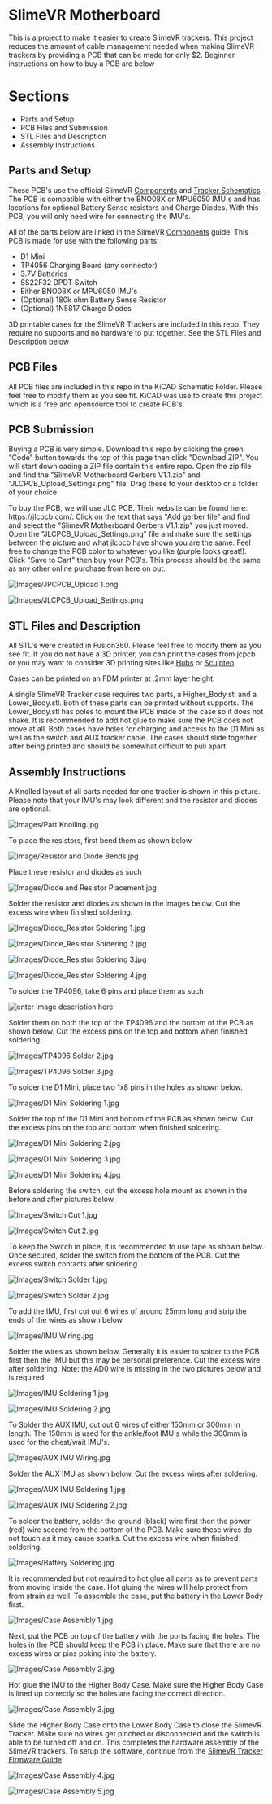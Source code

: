 ﻿# SlimeVR Motherboard

This is a project to make it easier to create SlimeVR trackers. This project reduces the amount of cable management needed when making SlimeVR trackers by providing a PCB that can be made for only $2. Beginner instructions on how to buy a PCB are below

# Sections

 - Parts and Setup
 - PCB Files and Submission
 - STL Files and Description
 - Assembly Instructions

## Parts and Setup

These PCB's use the official SlimeVR [Components](https://docs.slimevr.dev/diy/components-guide.html) and [Tracker Schematics](https://docs.slimevr.dev/diy/tracker-schematics.html). The PCB is compatible with either the BNO08X or MPU6050 IMU's and has locations for optional Battery Sense resistors and Charge Diodes. With this PCB, you will only need wire for connecting the IMU's. 

All of the parts below are linked in the SlimeVR [Components](https://docs.slimevr.dev/diy/components-guide.html) guide.
This PCB is made for use with the following parts:

 - D1 Mini
 - TP4056 Charging Board (any connector)
 - 3.7V Batteries
 - SS22F32 DPDT Switch
 - Either BNO08X or MPU6050 IMU's
 - (Optional) 180k ohm Battery Sense Resistor
 - (Optional) 1N5817 Charge Diodes

3D printable cases for the SlimeVR Trackers are included in this repo. They require no supports and no hardware to put together. See the STL Files and Description below

## PCB Files

All PCB files are included in this repo in the KiCAD Schematic Folder. Please feel free to modify them as you see fit. KiCAD was use to create this project which is a free and opensource tool to create PCB's. 

## PCB Submission 

Buying a PCB is very simple. Download this repo by clicking the green "Code" button towards the top of this page then click "Download ZIP". You will start downloading a ZIP file contain this entire repo. Open the zip file and find the "SlimeVR Motherboard Gerbers V1.1.zip" and "JLCPCB_Upload_Settings.png" file. Drag these to your desktop or a folder of your choice. 

To buy the PCB, we will use JLC PCB. Their website can be found here: https://jlcpcb.com/. Click on the text that says "Add gerber file" and find and select the "SlimeVR Motherboard Gerbers V1.1.zip" you just moved. Open the "JLCPCB_Upload_Settings.png" file and make sure the settings between the picture and what jlcpcb have shown you are the same. Feel free to change the PCB color to whatever you like (purple looks great!). Click "Save to Cart" then buy your PCB's. This process should be the same as any other online purchase from here on out.

![Images/JPCPCB_Upload 1.png](Images/JLCPCB_Upload%201.png)

![Images/JLCPCB_Upload_Settings.png](Images/JLCPCB_Upload_Settings.png)

## STL Files and Description

All STL's were created in Fusion360. Please feel free to modify them as you see fit. If you do not have a 3D printer, you can print the cases from jcpcb or you may want to consider 3D printing sites like [Hubs](https://www.hubs.com/3d-printing/) or [Sculpteo](https://www.sculpteo.com/en/).

Cases can be printed on an FDM printer at .2mm layer height.

A single SlimeVR Tracker case requires two parts, a Higher_Body.stl and a Lower_Body.stl. Both of these parts can be printed without supports. The Lower_Body.stl has poles to mount the PCB inside of the case so it does not shake. It is recommended to add hot glue to make sure the PCB does not move at all. Both cases have holes for charging and access to the D1 Mini as well as the switch and AUX tracker cable. The cases should slide together after being printed and should be somewhat difficult to pull apart.

## Assembly Instructions
A Knolled layout of all parts needed for one tracker is shown in this picture. Please note that your IMU's may look different and the resistor and diodes are optional.

![Images/Part Knolling.jpg](Images/Part%20Knolling.jpg)

To place the resistors, first bend them as shown below

![Image/Resistor and Diode Bends.jpg](Images/Resistor%20and%20Diode%20Bends.jpg)

Place these resistor and diodes as such

![Images/Diode and Resistor Placement.jpg](Images/Diode%20and%20Resistor%20Placement.jpg)

Solder the resistor and diodes as shown in the images below. Cut the excess wire when finished soldering.

![Images/Diode_Resistor Soldering 1.jpg](Images/Diode_Resistor%20Soldering%201.jpg)

![Images/Diode_Resistor Soldering 2.jpg](Images/Diode_Resistor%20Soldering%202.jpg)

![Images/Diode_Resistor Soldering 3.jpg](Images/Diode_Resistor%20Soldering%203.jpg)

![Images/Diode_Resistor Soldering 4.jpg](Images/Diode_Resistor%20Soldering%204.jpg)

To solder the TP4096, take 6 pins and place them as such

![enter image description here](Images/TP4096%20Solder%201.jpg)

Solder them on both the top of the TP4096 and the bottom of the PCB as shown below. Cut the excess pins on the top and bottom when finished soldering.

![Images/TP4096 Solder 2.jpg](Images/TP4096%20Solder%202.jpg)

![Images/TP4096 Solder 3.jpg](Images/TP4096%20Solder%203.jpg)

To solder the D1 Mini, place two 1x8 pins in the holes as shown below.

![Images/D1 Mini Soldering 1.jpg](Images/D1%20Mini%20Soldering%201.jpg)

Solder the top of the D1 Mini and bottom of the PCB as shown below. Cut the excess pins on the top and bottom when finished soldering.

![Images/D1 Mini Soldering 2.jpg](Images/D1%20Mini%20Soldering%202.jpg)

![Images/D1 Mini Soldering 3.jpg](Images/D1%20Mini%20Soldering%203.jpg)

![Images/D1 Mini Soldering 4.jpg](Images/D1%20Mini%20Soldering%204.jpg)

Before soldering the switch, cut the excess hole mount as shown in the before and after pictures below.

![Images/Switch Cut 1.jpg](Images/Switch%20Cut%201.jpg)

![Images/Switch Cut 2.jpg](Images/Switch%20Cut%202.jpg)

To keep the Switch in place, it is recommended to use tape as shown below. Once secured, solder the switch from the bottom of the PCB. Cut the excess switch contacts after soldering

![Images/Switch Solder 1.jpg](Images/Switch%20Solder%201.jpg)

![Images/Switch Solder 2.jpg](Images/Switch%20Solder%202.jpg)

To add the IMU, first cut out 6 wires of around 25mm long and strip the ends of the wires as shown below.

![Images/IMU Wiring.jpg](Images/IMU%20Wiring.jpg)

Solder the wires as shown below. Generally it is easier to solder to the PCB first then the IMU but this may be personal preference. Cut the excess wire after soldering. Note: the AD0 wire is missing in the two pictures below and is required.

![Images/IMU Soldering 1.jpg](Images/IMU%20Soldering%201.jpg)

![Images/IMU Soldering 2.jpg](Images/IMU%20Soldering%202.jpg)

To Solder the AUX IMU, cut out 6 wires of either 150mm or 300mm in length. The 150mm is used for the ankle/foot IMU's while the 300mm is used for the chest/wait IMU's.

![Images/AUX IMU Wiring.jpg](Images/AUX%20IMU%20Wiring.jpg)

Solder the AUX IMU as shown below. Cut the excess wires after soldering.

![Images/AUX IMU Soldering 1.jpg](Images/AUX%20IMU%20Soldering%201.jpg)

![Images/AUX IMU Soldering 2.jpg](Images/AUX%20IMU%20Soldering%202.jpg)

To solder the battery, solder the ground (black) wire first then the power (red) wire second from the bottom of the PCB. Make sure these wires do not touch as it may cause sparks. Cut the excess wire when finished soldering.

![Images/Battery Soldering.jpg](Images/Battery%20Soldering.jpg)

It is recommended but not required to hot glue all parts as to prevent parts from moving inside the case. Hot gluing the wires will help protect from from strain as well. To assemble the case, put the battery in the Lower Body first.

![Images/Case Assembly 1.jpg](Images/Case%20Assembly%201.jpg)

Next, put the PCB on top of the battery with the ports facing the holes. The holes in the PCB should keep the PCB in place. Make sure that there are no excess wires or pins poking into the battery.

![Images/Case Assembly 2.jpg](Images/Case%20Assembly%202.jpg)

Hot glue the IMU to the Higher Body Case. Make sure the Higher Body Case is lined up correctly so the holes are facing the correct direction. 

![Images/Case Assembly 3.jpg](Images/Case%20Assembly%203.jpg)

Slide the Higher Body Case onto the Lower Body Case to close the SlimeVR Tracker. Make sure no wires get pinched or disconnected and the switch is able to be turned off and on. This completes the hardware assembly of the SlimeVR trackers. To setup the software, continue from the [SlimeVR Tracker Firmware Guide](https://docs.slimevr.dev/firmware/updating-firmware.html)

![Images/Case Assembly 4.jpg](Images/Case%20Assembly%204.jpg)

![Images/Case Assembly 5.jpg](Images/Case%20Assembly%205.jpg)



